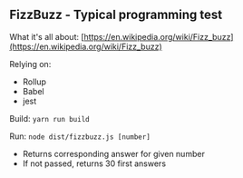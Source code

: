 FizzBuzz - Typical programming test
-----------------------------------

What it's all about:
[https://en.wikipedia.org/wiki/Fizz_buzz](https://en.wikipedia.org/wiki/Fizz_buzz)

Relying on:
* Rollup
* Babel
* jest

Build:
`yarn run build`

Run:
`node dist/fizzbuzz.js [number]`
- Returns corresponding answer for given number
- If not passed, returns 30 first answers
